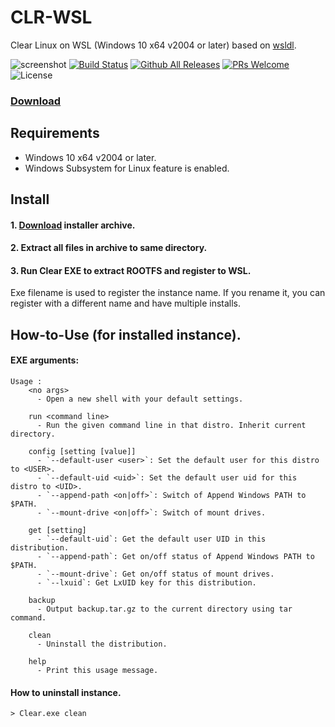 # CLR-WSL
Clear Linux on WSL (Windows 10 x64 v2004 or later)
based on [wsldl](https://github.com/yuk7/wsldl).

![screenshot](https://raw.githubusercontent.com/wiki/yuk7/wsldl/img/Cent_Arch_Alpine.png)
[![Build Status](https://img.shields.io/travis/com/wight554/ClearWSL.svg?style=flat-square)](https://travis-ci.com/ZVNexus/CLR-WSL)
[![Github All Releases](https://img.shields.io/github/downloads/wight554/ClearWSL/total.svg?style=flat-square)](https://github.com/ZVNexus/CLR-WSL/releases/latest)
[![PRs Welcome](https://img.shields.io/badge/PRs-welcome-brightgreen.svg?style=flat-square)](http://makeapullrequest.com)
![License](https://img.shields.io/github/license/wight554/ClearWSL.svg?style=flat-square)

### [Download](https://github.com/ZVNexus/ClearWSL/releases/latest)

## Requirements
* Windows 10 x64 v2004 or later.
* Windows Subsystem for Linux feature is enabled.

## Install
#### 1. [Download](https://github.com/ZVNexus/CLR-WSL/releases/latest) installer archive.

#### 2. Extract all files in archive to same directory.

#### 3. Run Clear EXE to extract ROOTFS and register to WSL.
Exe filename is used to register the instance name.
If you rename it, you can register with a different name and have multiple installs.

## How-to-Use (for installed instance).
#### EXE arguments:
```dos
Usage :
    <no args>
      - Open a new shell with your default settings.

    run <command line>
      - Run the given command line in that distro. Inherit current directory.

    config [setting [value]]
      - `--default-user <user>`: Set the default user for this distro to <USER>.
      - `--default-uid <uid>`: Set the default user uid for this distro to <UID>.
      - `--append-path <on|off>`: Switch of Append Windows PATH to $PATH.
      - `--mount-drive <on|off>`: Switch of mount drives.

    get [setting]
      - `--default-uid`: Get the default user UID in this distribution.
      - `--append-path`: Get on/off status of Append Windows PATH to $PATH.
      - `--mount-drive`: Get on/off status of mount drives.
      - `--lxuid`: Get LxUID key for this distribution.

    backup
      - Output backup.tar.gz to the current directory using tar command.
      
    clean
      - Uninstall the distribution.

    help
      - Print this usage message.
```

#### How to uninstall instance.
```dos
> Clear.exe clean
```
